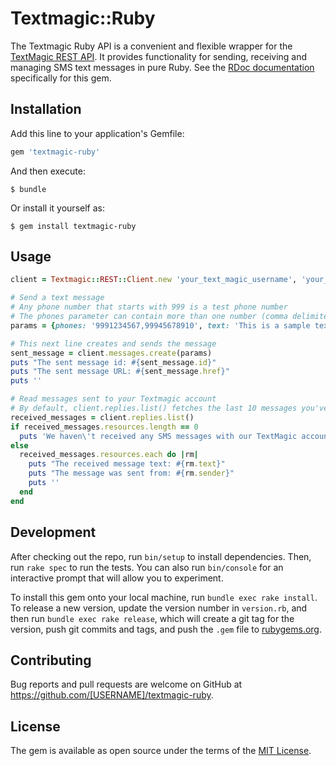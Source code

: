 # Textmagic::Ruby

The Textmagic Ruby API is a convenient and flexible wrapper for the [TextMagic REST API](https://www.textmagic.com/docs/api/).  It provides functionality for
sending, receiving and managing SMS text messages in pure Ruby.  See the [RDoc documentation](http://www.rubydoc.info/github/textmagic/textmagic-rest-ruby) specifically for this gem.

## Installation

Add this line to your application's Gemfile:

```ruby
gem 'textmagic-ruby'
```

And then execute:

    $ bundle

Or install it yourself as:

    $ gem install textmagic-ruby

## Usage
```ruby
client = Textmagic::REST::Client.new 'your_text_magic_username', 'your_text_magic_api_key'

# Send a text message
# Any phone number that starts with 999 is a test phone number
# The phones parameter can contain more than one number (comma delimited)
params = {phones: '9991234567,99945678910', text: 'This is a sample text message'}

# This next line creates and sends the message
sent_message = client.messages.create(params)
puts "The sent message id: #{sent_message.id}"
puts "The sent message URL: #{sent_message.href}"
puts ''

# Read messages sent to your Textmagic account
# By default, client.replies.list() fetches the last 10 messages you've received
received_messages = client.replies.list()
if received_messages.resources.length == 0
  puts 'We haven\'t received any SMS messages with our TextMagic account yet'
else
  received_messages.resources.each do |rm|
    puts "The received message text: #{rm.text}"
    puts "The message was sent from: #{rm.sender}"
    puts ''
  end
end
```



## Development

After checking out the repo, run `bin/setup` to install dependencies. Then, run `rake spec` to run the tests. You can also run `bin/console` for an interactive prompt that will allow you to experiment.

To install this gem onto your local machine, run `bundle exec rake install`. To release a new version, update the version number in `version.rb`, and then run `bundle exec rake release`, which will create a git tag for the version, push git commits and tags, and push the `.gem` file to [rubygems.org](https://rubygems.org).

## Contributing

Bug reports and pull requests are welcome on GitHub at https://github.com/[USERNAME]/textmagic-ruby.


## License

The gem is available as open source under the terms of the [MIT License](http://opensource.org/licenses/MIT).

